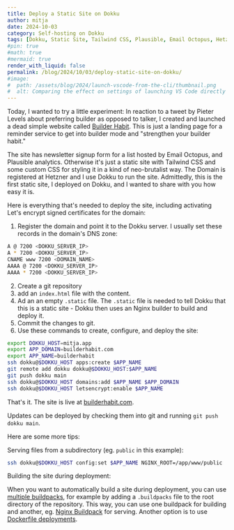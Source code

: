 ```yaml
---
title: Deploy a Static Site on Dokku
author: mitja
date: 2024-10-03
category: Self-hosting on Dokku
tags: [Dokku, Static Site, Tailwind CSS, Plausible, Email Octopus, Hetzner]
#pin: true
#math: true
#mermaid: true
render_with_liquid: false
permalink: /blog/2024/10/03/deploy-static-site-on-dokku/
#image:
#  path: /assets/blog/2024/launch-vscode-from-the-cli/thumbnail.png
#  alt: Comparing the effect on settings of launching VS Code directly vs from the command line
---
```


Today, I wanted to try a little experiment: In reaction to a tweet by Pieter Levels about preferring builder as opposed to talker, I created and launched a dead simple website called [Builder Habit](https://builderhabit.com). This is just a landing page for a reminder service to get into builder mode and "strengthen your builder habit."

The site has newsletter signup form for a list hosted by Email Octopus, and Plausible analytics. Otherwise it's just a static site with Tailwind CSS and some custom CSS for styling it in a kind of neo-brutalist way. The Domain is registered at Hetzner and I use Dokku to run the site. Admittedly, this is the first static site, I deployed on Dokku, and I wanted to share with you how easy it is. 

Here is everything that's needed to deploy the site, including activating Let's encrypt signed certificates for the domain:

1. Register the domain and point it to the Dokku server. I usually set these records in the domain's DNS zone:

```bash
A @ 7200 <DOKKU_SERVER_IP>
A * 7200 <DOKKU_SERVER_IP>
CNAME www 7200 <DOMAIN_NAME>
AAAA @ 7200 <DOKKU_SERVER_IP>
AAAA * 7200 <DOKKU_SERVER_IP>
```

2. Create a git repository
3. add an `index.html` file with the content.
4. Ad an an empty `.static` file. The `.static` file is needed to tell Dokku that this is a static site - Dokku then uses an Nginx builder to build and deploy it.
6. Commit the changes to git.
5. Use these commands to create, configure, and deploy the site:

```bash
export DOKKU_HOST=mitja.app
export APP_DOMAIN=builderhabit.com
export APP_NAME=builderhabit
ssh dokku@$DOKKU_HOST apps:create $APP_NAME
git remote add dokku dokku@$DOKKU_HOST:$APP_NAME
git push dokku main
ssh dokku@$DOKKU_HOST domains:add $APP_NAME $APP_DOMAIN
ssh dokku@$DOKKU_HOST letsencrypt:enable $APP_NAME
```

That's it. The site is live at [builderhabit.com](https://builderhabit.com).

Updates can be deployed by checking them into git and running `git push dokku main`.

Here are some more tips: 

Serving files from a subdirectory (eg. `public` in this example): 

```bash
ssh dokku@$DOKKU_HOST config:set $APP_NAME NGINX_ROOT=/app/www/public
```

Building the site during deployment:

When you want to automatically build a site during deployment, you can use [multiple buildpacks](https://dokku.com/docs/deployment/builders/herokuish-buildpacks/), for example by adding a `.buildpacks` file to the root directory of the repository. This way, you can use one buildpack for building and another, eg. [Nginx Buildpack](https://github.com/dokku/heroku-buildpack-nginx) for serving. Another option is to use [Dockerfile deployments](https://dokku.com/docs/deployment/builders/dockerfiles/).